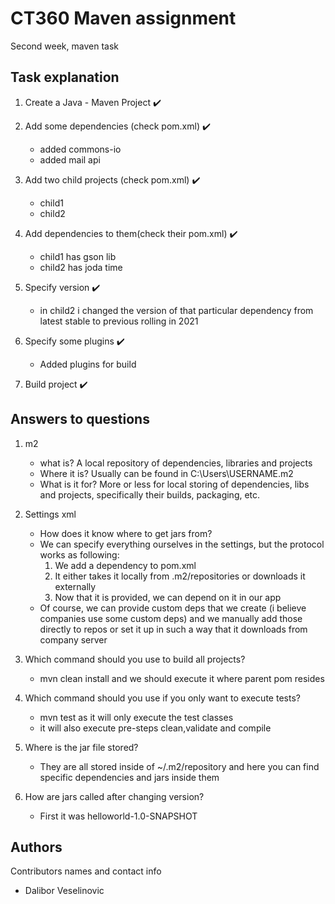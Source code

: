 # CT360 Maven assignment

Second week, maven task

## Task explanation

1. Create a Java - Maven Project :heavy_check_mark:
2. Add some dependencies (check pom.xml) :heavy_check_mark:
    * added commons-io
    * added mail api
3. Add two child projects (check pom.xml) :heavy_check_mark:
   * child1
   * child2
4. Add dependencies to them(check their pom.xml) :heavy_check_mark:
    * child1 has gson lib
    * child2 has joda time
5. Specify version :heavy_check_mark:
    * in child2 i changed the version of that particular dependency from latest stable to previous rolling in 2021

6. Specify some plugins :heavy_check_mark:
   * Added plugins for build

7. Build project :heavy_check_mark:


## Answers to questions
1. m2 
   * what is? A local repository of dependencies, libraries and projects
   * Where it is? Usually can be found in C:\Users\USERNAME\.m2
   * What is it for? More or less for local storing of dependencies, libs and projects, specifically their builds, packaging, etc.
   
2. Settings xml
   * How does it know where to get jars from?
   * We can specify everything ourselves in the settings, but the protocol works as following:
      1. We add a dependency to pom.xml
      2. It either takes it locally from .m2/repositories or downloads it externally
      3. Now that it is provided, we can depend on it in our app
   * Of course, we can provide custom deps that we create (i believe companies use some custom deps) and we manually add those directly to repos or set it up in such a way that it downloads from company server

3. Which command should you use to build all projects?
   * mvn clean install and we should execute it where parent pom resides
4. Which command should you use if you only want to execute tests?
   * mvn test as it will only execute the test classes
   * it will also execute pre-steps clean,validate and compile
5. Where is the jar file stored?
   * They are all stored inside of ~/.m2/repository and here you can find specific dependencies and jars inside them
6. How are jars called after changing version?
   * First it was helloworld-1.0-SNAPSHOT







## Authors

Contributors names and contact info

* Dalibor Veselinovic
